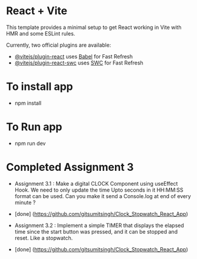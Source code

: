 # React + Vite

This template provides a minimal setup to get React working in Vite with HMR and some ESLint rules.

Currently, two official plugins are available:

- [@vitejs/plugin-react](https://github.com/vitejs/vite-plugin-react/blob/main/packages/plugin-react/README.md) uses [Babel](https://babeljs.io/) for Fast Refresh
- [@vitejs/plugin-react-swc](https://github.com/vitejs/vite-plugin-react-swc) uses [SWC](https://swc.rs/) for Fast Refresh

# To install app #
- npm install

# To Run app #
- npm run dev

# Completed Assignment 3
- Assignment 3.1 : Make a digital CLOCK Component using useEffect Hook. We need to only update the time Upto seconds in it HH:MM:SS format can be used. Can you make it send a Console.log at end of every minute ?
- [done] (https://github.com/gitsumitsingh/Clock_Stopwatch_React_App)

- Assignment 3.2 : Implement a simple TIMER that displays the elapsed time since the start button was pressed, and it can be stopped and reset. Like a stopwatch.
- [done] (https://github.com/gitsumitsingh/Clock_Stopwatch_React_App)
